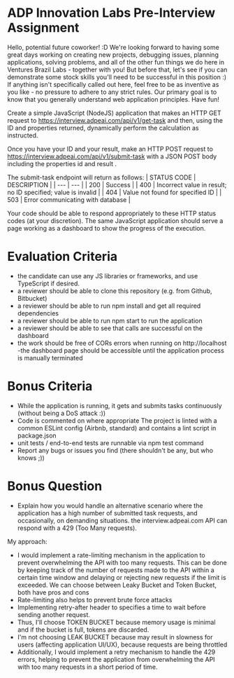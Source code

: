 # ADP Innovation Labs Pre-Interview Assignment

Hello, potential future coworker! :D
We're looking forward to having some great days working on creating new projects,
debugging issues, planning applications, solving problems, and all of the other fun things we
do here in Ventures Brazil Labs - together with you!
But before that, let's see if you can demonstrate some stock skills you'll need to be
successful in this position :)
If anything isn't specifically called out here, feel free to be as inventive as you like - no
pressure to adhere to any strict rules. Our primary goal is to know that you generally
understand web application principles.
Have fun!

Create a simple JavaScript (NodeJS) application that makes an HTTP GET request to
https://interview.adpeai.com/api/v1/get-task
and then, using the ID and properties returned, dynamically perform the calculation as
instructed.

Once you have your ID and your result, make an HTTP POST request to
https://interview.adpeai.com/api/v1/submit-task
with a JSON POST body including the properties id and result .

The submit-task endpoint will return as follows:
| STATUS CODE | DESCRIPTION |
| --- | --- |
| 200 | Success |
| 400 | Incorrect value in result; no ID specified; value is invalid |
| 404 | Value not found for specified ID |
| 503 | Error communicating with database |

Your code should be able to respond appropriately to these HTTP status codes (at your
discretion).
The same JavaScript application should serve a page working as a dashboard to show the
progress of the execution.

# Evaluation Criteria

- the candidate can use any JS libraries or frameworks, and use TypeScript if desired.
- a reviewer should be able to clone this repository (e.g. from Github, Bitbucket)
- a reviewer should be able to run npm install and get all required dependencies
- a reviewer should be able to run npm start to run the application
- a reviewer should be able to see that calls are successful on the dashboard
- the work should be free of CORs errors when running on http://localhost
-the dashboard page should be accessible until the application process is manually
terminated

# Bonus Criteria

- While the application is running, it gets and submits tasks continuously (without being a
DoS attack :))
- Code is commented on where appropriate
The project is linted with a common ESLint config (Airbnb, standard) and contains a lint
script in package.json
- unit tests / end-to-end tests are runnable via npm test command
- Report any bugs or issues you find (there shouldn't be any, but who knows ;))

# Bonus Question

- Explain how you would handle an alternative scenario where the application has a
high number of submitted task requests, and occasionally, on demanding situations.
the interview.adpeai.com API can respond with a 429 (Too Many requests).


My approach:

- I would implement a rate-limiting mechanism in the application to prevent overwhelming the API with too many requests. This can be done by keeping track of the number of requests made to the API within a certain time window and delaying or rejecting new requests if the limit is exceeded. We can choose between Leaky Bucket and Token Bucket, both have pros and cons
- Rate-limiting also helps to prevent brute force attacks
- Implementing retry-after header to specifies a time to wait before sending another request.
- Thus, I'll choose TOKEN BUCKET because memory usage is minimal and if the bucket is full, tokens are discarded.
- I'm not choosing LEAK BUCKET because may result in slowness for users (affecting application UI/UX), because requests are being throttled
- Additionally, I would implement a retry mechanism to handle the 429 errors, helping to prevent the application from overwhelming the API with too many requests in a short period of time.
